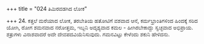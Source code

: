 +++
title = "024 ತಿಮಿರವಡಗಿದ ಲೋಕ"

+++
24. ಕತ್ತಲೆ ಮರೆಯಾದ ಲೋಕ, ತರಬೇತಿಯ ಹತೋಟಿಗೆ ವಶವಾದ ಆನೆ, ಕರ್ಮಭ್ರಾಂತಿಗಳಿಂದ ಹಿಂದಕ್ಕೆ ಸರಿದ ಯೋಗಿ, ರೋಗ ಶಮನವಾದ ನರೋತ್ತಮ, ಇಬ್ಬನಿ ಅದೃಶ್ಯವಾದ ಕಮಲ - ಹೀಗಿರಬೇಕಾದ್ದು ಸ್ವಚ್ಛವಾದ ಅಭಿಪ್ರಾಯ. ಶತ್ರುಗಳು ವಿನಾಶವಾದರೆ ಅದೇ ದೇವಪದವಿಯೆನಿಸುವುದು. ಗಮನವಿಟ್ಟು ಕೇಳೆಂದು ಶಕುನಿ ಹೇಳಿದನು.